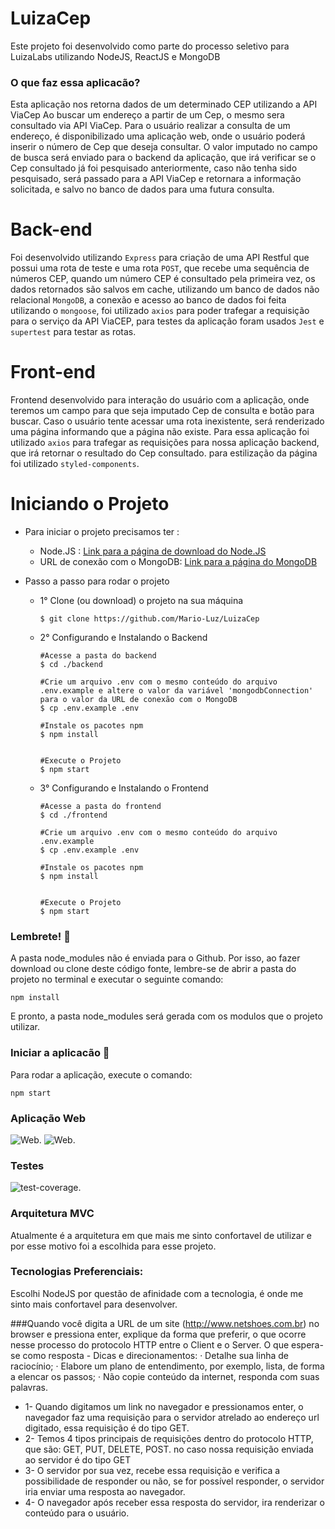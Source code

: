 # LuizaCep 
Este projeto foi desenvolvido como parte do processo seletivo para LuizaLabs utilizando NodeJS, ReactJS e MongoDB
  
### O que faz essa aplicacão?
Esta aplicação nos retorna dados de um determinado CEP utilizando a API ViaCep
Ao buscar um endereço a partir de um Cep, o mesmo sera consultado via API ViaCep.
Para o usuário realizar a consulta de um endereço, é disponibilizado uma aplicação web, onde o usuário poderá inserir o número de Cep que deseja consultar.
O valor imputado no campo de busca será enviado para o backend da aplicação, que irá verificar se o Cep consultado já foi pesquisado anteriormente, caso não tenha sido pesquisado, será passado para a API ViaCep e retornara a informação solicitada, e salvo no banco de dados para uma futura consulta.

# Back-end
Foi desenvolvido utilizando ``Express`` para criação de uma API Restful que possui uma rota de teste e uma rota ``POST``, que  recebe uma sequência de números CEP, quando um número CEP é consultado pela primeira vez, os dados retornados são salvos em cache, utilizando um banco de dados não relacional ``MongoDB``, a conexão e acesso ao banco de dados foi feita utilizando o ``mongoose``, foi utilizado ``axios`` para poder trafegar a requisição para o serviço da API ViaCEP, para testes da aplicação foram usados ``Jest`` e ``supertest`` para testar as rotas.

# Front-end
Frontend desenvolvido para interação do usuário com a aplicação, onde teremos um campo para que seja imputado Cep de consulta e botão para buscar.
Caso o usuário tente acessar uma rota inexistente, será renderizado uma página informando que a página não existe.
Para essa aplicação foi utilizado ``axios`` para trafegar as requisições para nossa aplicação backend, que irá retornar o resultado do Cep consultado.
para estilização da página foi utilizado ``styled-components``. 


# Iniciando o Projeto
- Para iniciar o projeto precisamos ter :
    - Node.JS : [Link para a página de download do Node.JS](https://nodejs.org/pt-br/download/)
    - URL de conexão com o MongoDB: [Link para a página do MongoDB](https://www.mongodb.com/pt-br)

- Passo a passo para rodar o projeto
    
    - 1° Clone (ou download) o projeto na sua máquina
        ```
        $ git clone https://github.com/Mario-Luz/LuizaCep
        ```
    - 2° Configurando e Instalando o Backend
        ```
        #Acesse a pasta do backend
        $ cd ./backend
        
        #Crie um arquivo .env com o mesmo conteúdo do arquivo .env.example e altere o valor da variável 'mongodbConnection' para o valor da URL de conexão com o MongoDB
        $ cp .env.example .env

        #Instale os pacotes npm
        $ npm install
       
        
        #Execute o Projeto
        $ npm start
       
        ```
    - 3° Configurando e Instalando o Frontend
        ```
        #Acesse a pasta do frontend
        $ cd ./frontend
        
        #Crie um arquivo .env com o mesmo conteúdo do arquivo .env.example
        $ cp .env.example .env
        
        #Instale os pacotes npm
        $ npm install
      
        
        #Execute o Projeto
        $ npm start
 
        ```

### Lembrete! :thought_balloon:
A pasta node_modules não é enviada para o Github. Por isso, ao fazer download ou clone deste código fonte, lembre-se de abrir a pasta do projeto no terminal e executar o seguinte comando:

```console
npm install
```

E pronto, a pasta node_modules será gerada com os modulos que o projeto utilizar.


### Iniciar a aplicacão :checkered_flag:

Para rodar a aplicação, execute o comando: <br>
```console
npm start
```
### Aplicação Web
![Web](https://i.ibb.co/H7pJZSK/web2.jpg).
![Web](https://i.ibb.co/cNYB7gm/web1.jpg).

### Testes
![test-coverage](https://i.ibb.co/s6V1XDY/teste2.jpg).

### Arquitetura MVC
Atualmente é a arquitetura em que mais me sinto confortavel de utilizar e por esse motivo foi a escolhida para esse projeto.

### Tecnologias Preferenciais:
Escolhi NodeJS por questão de afinidade com a tecnologia, é onde me sinto mais confortavel para desenvolver.

###Quando você digita a URL de um site (http://www.netshoes.com.br) no browser e pressiona enter, explique da forma que preferir, o que ocorre nesse processo do protocolo HTTP entre o Client e o Server.
    O que espera-se como resposta - Dicas e direcionamentos:
    · Detalhe sua linha de raciocínio;
    · Elabore um plano de entendimento, por exemplo, lista, de forma a elencar os passos;
    · Não copie conteúdo da internet, responda com suas palavras.

- 1- Quando digitamos um link no navegador e pressionamos enter, o navegador faz uma requisição para o servidor atrelado ao endereço url digitado, essa requisição é do tipo GET. 
- 2- Temos 4 tipos principais de requisições dentro do protocolo HTTP, que são: GET, PUT, DELETE, POST. no caso nossa requisição enviada ao servidor é do tipo GET 
- 3- O servidor por sua vez, recebe essa requisição e verifica a possibilidade de responder ou não, se for possível responder, o servidor iria enviar uma resposta ao navegador.
- 4- O navegador após receber essa resposta do servidor, ira renderizar o conteúdo para o usuário.
